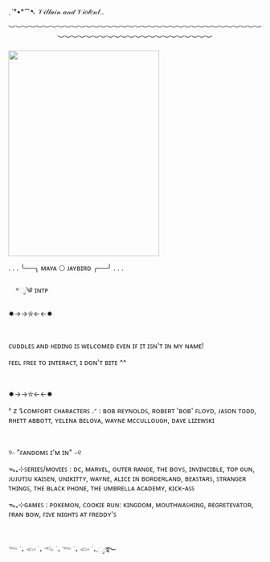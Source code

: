   ˏˋ°•*⁀➷ 𝒱𝒾𝓁𝓁𝒶𝒾𝓃 𝒶𝓃𝒹 𝒱𝒾𝑜𝓁𝑒𝓃𝓉..
<p align="center">
︶︶︶︶︶︶︶︶︶︶︶︶︶︶︶︶︶︶︶︶︶︶︶︶︶︶︶︶︶︶︶︶︶︶︶︶︶︶︶︶︶︶︶︶︶︶︶︶︶︶︶︶︶︶︶︶︶︶
</p>

<p align="left">
  <img width="300" height="409" src="https://github.com/user-attachments/assets/f485a38b-26f1-4eee-9bb3-cb8e870bc9cd">
</p>

. . . ╰──╮ ᴍᴀʏᴀ 🌕 ᴊᴀʏʙɪʀᴅ ╭──╯ . . .

 *ೃ༄ ɪɴᴛᴘ

✸→→⛤←←✸

     

ᴄᴜᴅᴅʟᴇꜱ ᴀɴᴅ ʜɪᴅɪɴɢ ɪꜱ ᴡᴇʟᴄᴏᴍᴇᴅ ᴇᴠᴇɴ ɪꜰ ɪᴛ ɪꜱɴ'ᴛ ɪɴ ᴍʏ ɴᴀᴍᴇ!

ꜰᴇᴇʟ ꜰʀᴇᴇ ᴛᴏ ɪɴᴛᴇʀᴀᴄᴛ, ɪ ᴅᴏɴ'ᴛ ʙɪᴛᴇ ^^

     

✸→→⛤←←✸

ᶻ 𝗓 𐰁ᴄᴏᴍꜰᴏʀᴛ ᴄʜᴀʀᴀᴄᴛᴇʀꜱ .ᐟ : ʙᴏʙ ʀᴇʏɴᴏʟᴅꜱ, ʀᴏʙᴇʀᴛ 'ʙᴏʙ' ꜰʟᴏʏᴅ, ᴊᴀꜱᴏɴ ᴛᴏᴅᴅ, ʀʜᴇᴛᴛ ᴀʙʙᴏᴛᴛ, ʏᴇʟᴇɴᴀ ʙᴇʟᴏᴠᴀ, ᴡᴀʏɴᴇ ᴍᴄᴄᴜʟʟᴏᴜɢʜ, ᴅᴀᴠᴇ ʟɪᴢᴇᴡꜱᴋɪ

     

୨⎯ "ꜰᴀɴᴅᴏᴍꜱ ɪ'ᴍ ɪɴ" ⎯୧

ᯓ₊⊹ꜱᴇʀɪᴇꜱ/ᴍᴏᴠɪᴇꜱ : ᴅᴄ, ᴍᴀʀᴠᴇʟ, ᴏᴜᴛᴇʀ ʀᴀɴɢᴇ, ᴛʜᴇ ʙᴏʏꜱ, ɪɴᴠɪɴᴄɪʙʟᴇ, ᴛᴏᴘ ɢᴜɴ, ᴊᴜᴊᴜᴛꜱᴜ ᴋᴀɪꜱᴇɴ, ᴜɴɪᴋɪᴛᴛʏ, ᴡᴀʏɴᴇ, ᴀʟɪᴄᴇ ɪɴ ʙᴏʀᴅᴇʀʟᴀɴᴅ, ʙᴇᴀꜱᴛᴀʀꜱ, ꜱᴛʀᴀɴɢᴇʀ ᴛʜɪɴɢꜱ, ᴛʜᴇ ʙʟᴀᴄᴋ ᴘʜᴏɴᴇ, ᴛʜᴇ ᴜᴍʙʀᴇʟʟᴀ ᴀᴄᴀᴅᴇᴍʏ, ᴋɪᴄᴋ-ᴀꜱꜱ

ᯓ₊⊹ɢᴀᴍᴇꜱ : ᴘᴏᴋᴇᴍᴏɴ, ᴄᴏᴏᴋɪᴇ ʀᴜɴ: ᴋɪɴɢᴅᴏᴍ, ᴍᴏᴜᴛʜᴡᴀꜱʜɪɴɢ, ʀᴇɢʀᴇᴛᴇᴠᴀᴛᴏʀ, ꜰʀᴀɴ ʙᴏᴡ, ꜰɪᴠᴇ ɴɪɢʜᴛꜱ ᴀᴛ ꜰʀᴇᴅᴅʏ'ꜱ

     

𓆝 ࣪ ˖ 𓆟 ࣪ ˖ 𓆞 ࣪ ˖ 𓆝 ࣪ ˖ 𓆟 ࣪ ˖.ೃ࿐
